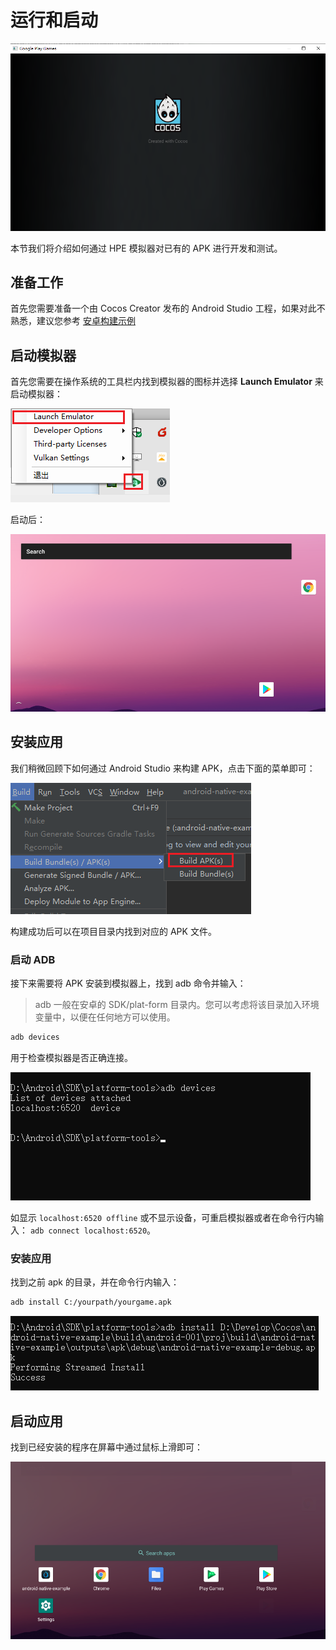 # 运行和启动

![build-and-run/run-on-hpe.png](build-and-run/run-on-hpe.png)

本节我们将介绍如何通过 HPE 模拟器对已有的 APK 进行开发和测试。

## 准备工作

首先您需要准备一个由 Cocos Creator 发布的 Android Studio 工程，如果对此不熟悉，建议您参考 [安卓构建示例](../android/build-example.md)

## 启动模拟器

首先您需要在操作系统的工具栏内找到模拟器的图标并选择 **Launch Emulator** 来启动模拟器：

![build-and-run/start-simulator.png](build-and-run/start-simulator.png)

启动后：

![build-and-run/start-simulator.png](build-and-run/after-start-simulator.png)

## 安装应用

我们稍微回顾下如何通过 Android Studio 来构建 APK，点击下面的菜单即可：

![build-and-run/build-apk.png](build-and-run/build-apk.png)

构建成功后可以在项目目录内找到对应的 APK 文件。

### 启动 ADB

接下来需要将 APK 安装到模拟器上，找到 adb 命令并输入：

> adb 一般在安卓的 SDK/plat-form 目录内。您可以考虑将该目录加入环境变量中，以便在任何地方可以使用。

```bash
adb devices 
```

用于检查模拟器是否正确连接。

![build-and-run/adb-devices.png](build-and-run/adb-devices.png)

如显示 `localhost:6520 offline` 或不显示设备，可重启模拟器或者在命令行内输入： `adb connect localhost:6520`。

### 安装应用

找到之前 apk 的目录，并在命令行内输入：

```bash
adb install C:/yourpath/yourgame.apk
```

![build-and-run/install-apk.png](build-and-run/install-apk.png)

## 启动应用

找到已经安装的程序在屏幕中通过鼠标上滑即可：

![build-and-run/show-apps.png](build-and-run/show-apps.png)
